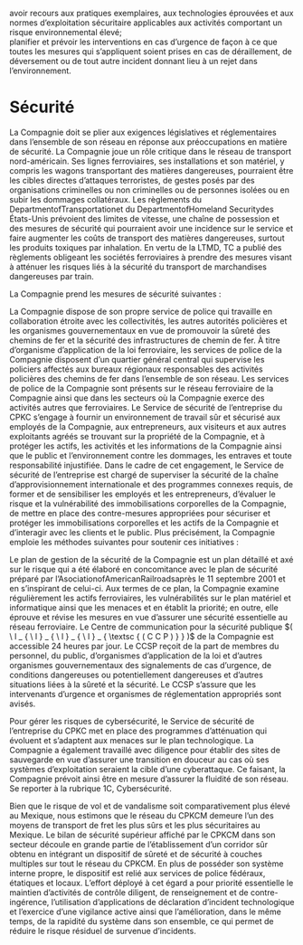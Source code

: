 avoir recours aux pratiques exemplaires, aux technologies éprouvées et aux normes d’exploitation sécuritaire applicables aux activités comportant un risque environnemental élevé;   
planifier et prévoir les interventions en cas d’urgence de façon à ce que toutes les mesures qui s’appliquent soient prises en cas de déraillement, de déversement ou de tout autre incident donnant lieu à un rejet dans l’environnement.  

# Sécurité  

La Compagnie doit se plier aux exigences législatives et réglementaires dans l’ensemble de son réseau en réponse aux préoccupations en matière de sécurité. La Compagnie joue un rôle critique dans le réseau de transport nord-américain. Ses lignes ferroviaires, ses installations et son matériel, y compris les wagons transportant des matières dangereuses, pourraient être les cibles directes d’attaques terroristes, de gestes posés par des organisations criminelles ou non criminelles ou de personnes isolées ou en subir les dommages collatéraux. Les règlements du DepartmentofTransportationet du DepartmentofHomeland Securitydes États-Unis prévoient des limites de vitesse, une chaîne de possession et des mesures de sécurité qui pourraient avoir une incidence sur le service et faire augmenter les coûts de transport des matières dangereuses, surtout les produits toxiques par inhalation. En vertu de la LTMD, TC a publié des règlements obligeant les sociétés ferroviaires à prendre des mesures visant à atténuer les risques liés à la sécurité du transport de marchandises dangereuses par train.  

La Compagnie prend les mesures de sécurité suivantes :  

La Compagnie dispose de son propre service de police qui travaille en collaboration étroite avec les collectivités, les autres autorités policières et les organismes gouvernementaux en vue de promouvoir la sûreté des chemins de fer et la sécurité des infrastructures de chemin de fer. À titre d’organisme d’application de la loi ferroviaire, les services de police de la Compagnie disposent d’un quartier général central qui supervise les policiers affectés aux bureaux régionaux responsables des activités policières des chemins de fer dans l’ensemble de son réseau. Les services de police de la Compagnie sont présents sur le réseau ferroviaire de la Compagnie ainsi que dans les secteurs où la Compagnie exerce des activités autres que ferroviaires. Le Service de sécurité de l’entreprise du CPKC s’engage à fournir un environnement de travail sûr et sécurisé aux employés de la Compagnie, aux entrepreneurs, aux visiteurs et aux autres exploitants agréés se trouvant sur la propriété de la Compagnie, et à protéger les actifs, les activités et les informations de la Compagnie ainsi que le public et l’environnement contre les dommages, les entraves et toute responsabilité injustifiée. Dans le cadre de cet engagement, le Service de sécurité de l’entreprise est chargé de superviser la sécurité de la chaîne d’approvisionnement internationale et des programmes connexes requis, de former et de sensibiliser les employés et les entrepreneurs, d’évaluer le risque et la vulnérabilité des immobilisations corporelles de la Compagnie, de mettre en place des contre-mesures appropriées pour sécuriser et protéger les immobilisations corporelles et les actifs de la Compagnie et d’interagir avec les clients et le public. Plus précisément, la Compagnie emploie les méthodes suivantes pour soutenir ces initiatives :  

Le plan de gestion de la sécurité de la Compagnie est un plan détaillé et axé sur le risque qui a été élaboré en concomitance avec le plan de sécurité préparé par l’AsociationofAmericanRailroadsaprès le 11 septembre 2001 et en s’inspirant de celui-ci. Aux termes de ce plan, la Compagnie examine régulièrement les actifs ferroviaires, les vulnérabilités sur le plan matériel et informatique ainsi que les menaces et en établit la priorité; en outre, elle éprouve et révise les mesures en vue d’assurer une sécurité essentielle au réseau ferroviaire. Le Centre de communication pour la sécurité publique $( \ l _ { \ l } _ { \ l } _ { \ l } _ { \textsc { ( C C P ) } } )$ de la Compagnie est accessible 24 heures par jour. Le CCSP reçoit de la part de membres du personnel, du public, d’organismes d’application de la loi et d’autres organismes gouvernementaux des signalements de cas d’urgence, de conditions dangereuses ou potentiellement dangereuses et d’autres situations liées à la sûreté et la sécurité. Le CCSP s’assure que les intervenants d’urgence et organismes de réglementation appropriés sont avisés.  

Pour gérer les risques de cybersécurité, le Service de sécurité de l’entreprise du CPKC met en place des programmes d’atténuation qui évoluent et s’adaptent aux menaces sur le plan technologique. La Compagnie a également travaillé avec diligence pour établir des sites de sauvegarde en vue d’assurer une transition en douceur au cas où ses systèmes d’exploitation seraient la cible d’une cyberattaque. Ce faisant, la Compagnie prévoit ainsi être en mesure d’assurer la fluidité de son réseau. Se reporter à la rubrique 1C, Cybersécurité.  

Bien que le risque de vol et de vandalisme soit comparativement plus élevé au Mexique, nous estimons que le réseau du CPKCM demeure l’un des moyens de transport de fret les plus sûrs et les plus sécuritaires au Mexique. Le bilan de sécurité supérieur affiché par le CPKCM dans son secteur découle en grande partie de l’établissement d’un corridor sûr obtenu en intégrant un dispositif de sûreté et de sécurité à couches multiples sur tout le réseau du CPKCM. En plus de posséder son système interne propre, le dispositif est relié aux services de police fédéraux, étatiques et locaux. L’effort déployé à cet égard a pour priorité essentielle le maintien d’activités de contrôle diligent, de renseignement et de contre-ingérence, l’utilisation d’applications de déclaration d’incident technologique et l’exercice d’une vigilance active ainsi que l’amélioration, dans le même temps, de la rapidité du système dans son ensemble, ce qui permet de réduire le risque résiduel de survenue d’incidents.  